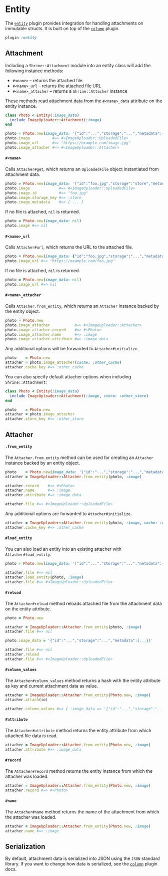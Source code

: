 # Entity

The [`entity`][entity] plugin provides integration for handling attachments on
immutable structs. It is built on top of the [`column`][column] plugin.

```rb
plugin :entity
```

## Attachment

Including a `Shrine::Attachment` module into an entity class will add the
following instance methods:

* `#<name>` – returns the attached file
* `#<name>_url` – returns the attached file URL
* `#<name>_attacher` – returns a `Shrine::Attacher` instance

These methods read attachment data from the `#<name>_data` attribute on the
entity instance.

```rb
class Photo < Entity(:image_data)
  include ImageUploader::Attachment(:image)
end
```
```rb
photo = Photo.new(image_data: '{"id":"...","storage":"...","metadata":{...}}')
photo.image          #=> #<ImageUploader::UploadedFile>
photo.image_url      #=> "https://example.com/image.jpg"
photo.image_attacher #=> #<ImageUploader::Attacher>
```

#### `#<name>`

Calls `Attacher#get`, which returns an `UploadedFile` object instantiated from
attachment data.

```rb
photo = Photo.new(image_data: '{"id":"foo.jpg","storage":"store","metadata":{...}}')
photo.image             #=> #<ImageUploader::UploadedFile>
photo.image.id          #=> "foo.jpg"
photo.image.storage_key #=> :store
photo.image.metadata    #=> { ... }
```

If no file is attached, `nil` is returned.

```rb
photo = Photo.new(image_data: nil)
photo.image #=> nil
```

#### `#<name>_url`

Calls `Attacher#url`, which returns the URL to the attached file.

```rb
photo = Photo.new(image_data: {"id":"foo.jpg","storage":"...","metadata":{...}})
photo.image_url #=> "https://example.com/foo.jpg"
```

If no file is attached, `nil` is returned.

```rb
photo = Photo.new(image_data: nil)
photo.image_url #=> nil
```

#### `#<name>_attacher`

Calls `Attacher.from_entity`, which returns an `Attacher` instance backed by
the entity object.

```rb
photo = Photo.new
photo.image_attacher           #=> #<ImageUploader::Attacher>
photo.image_attacher.record    #=> #<Photo>
photo.image_attacher.name      #=> :image
photo.image_attacher.attribute #=> :image_data
```

Any additional options will be forwarded to `Attacher#initialize`.

```rb
photo    = Photo.new
attacher = photo.image_attacher(cache: :other_cache)
attacher.cache_key #=> :other_cache
```

You can also specify default attacher options when including
`Shrine::Attachment`:

```rb
class Photo < Entity(:image_data)
  include ImageUploader::Attachment(:image, store: :other_store)
end
```
```rb
photo    = Photo.new
attacher = photo.image_attacher
attacher.store_key #=> :other_store
```

## Attacher

#### `.from_entity`

The `Attacher.from_entity` method can be used for creating an `Attacher`
instance backed by an entity object.

```rb
photo    = Photo.new(image_data: '{"id":"...","storage":"...","metadata":{...}}')
attacher = ImageUploader::Attacher.from_entity(photo, :image)

attacher.record    #=> #<Photo>
attacher.name      #=> :image
attacher.attribute #=> :image_data

attacher.file #=> #<ImageUploader::UploadedFile>
```

Any additional options are forwarded to `Attacher#initialize`.

```rb
attacher = ImageUploader::Attacher.from_entity(photo, :image, cache: :other_cache)
attacher.cache_key #=> :other_cache
```

#### `#load_entity`

You can also load an entity into an existing attacher with
`Attacher#load_entity`.

```rb
photo = Photo.new(image_data: '{"id":"...","storage":"...","metadata":{...}}')

attacher.file #=> nil
attacher.load_entity(photo, :image)
attacher.file #=> #<ImageUploader::UploadedFile>
```

#### `#reload`

The `Attacher#reload` method reloads attached file from the attachment data on
the entity attribute.

```rb
photo = Photo.new

attacher = ImageUploader::Attacher.from_entity(photo, :image)
attacher.file #=> nil

photo.image_data = '{"id":"...","storage":"...","metadata":{...}}'

attacher.file #=> nil
attacher.reload
attacher.file #=> #<ImageUploader::UploadedFile>
```

#### `#column_values`

The `Attacher#column_values` method returns a hash with the entity attribute as
key and current attachment data as value.

```rb
attacher = ImageUploader::Attacher.from_entity(Photo.new, :image)
attacher.attach(io)

attacher.column_values #=> { :image_data => '{"id":"...","storage":"...","metadata":{...}}' }
```

#### `#attribute`

The `Attacher#attribute` method returns the entity attribute from which
attached file data is read.

```rb
attacher = ImageUploader::Attacher.from_entity(Photo.new, :image)
attacher.attribute #=> :image_data
```

#### `#record`

The `Attacher#record` method returns the entity instance from which the
attacher was loaded.

```rb
attacher = ImageUploader::Attacher.from_entity(Photo.new, :image)
attacher.record #=> #<Photo>
```

#### `#name`

The `Attacher#name` method returns the name of the attachment from which the
attacher was loaded.

```rb
attacher = ImageUploader::Attacher.from_entity(Photo.new, :image)
attacher.name #=> :image
```

## Serialization

By default, attachment data is serialized into JSON using the `JSON` standard
library. If you want to change how data is serialized, see the
[`column`][column] plugin docs.

[entity]: /lib/shrine/plugins/entity.rb
[column]: /doc/plugins/column.md#readme
